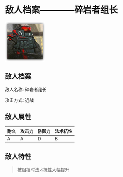 # 敌人档案————碎岩者组长

![碎岩者组长](./eneIcons/碎岩者组长.png)

## 敌人档案

敌人名称: 碎岩者组长

攻击方式: 近战

## 敌人属性

| 耐久      | 攻击力  | 防御力 | 法术抗性 |
|---------|------|-----|------|
| A | A | D | B |

## 敌人特性
> 被阻挡时法术抗性大幅提升
